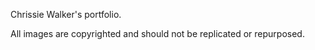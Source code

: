 Chrissie Walker's portfolio.

All images are copyrighted and should not be replicated or repurposed.


